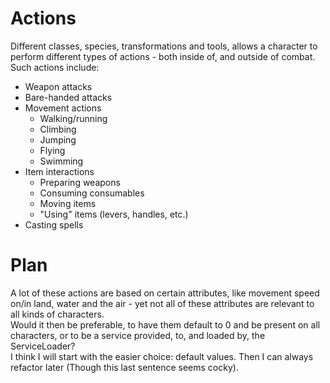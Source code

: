 # Actions
Different classes, species, transformations and tools, allows a character to perform different types of actions - both
inside of, and outside of combat.  
Such actions include:
- Weapon attacks
- Bare-handed attacks
- Movement actions
  - Walking/running
  - Climbing
  - Jumping
  - Flying
  - Swimming
- Item interactions
  - Preparing weapons
  - Consuming consumables
  - Moving items
  - "Using" items (levers, handles, etc.)
- Casting spells


# Plan  
A lot of these actions are based on certain attributes, like movement speed on/in land, water and the air - yet not all
of these attributes are relevant to all kinds of characters.  
Would it then be preferable, to have them default to 0 and be present on all characters, or to be a service provided,
to, and loaded by, the ServiceLoader?
<br>
I think I will start with the easier choice: default values. Then I can always refactor later (Though this last sentence
seems cocky). 